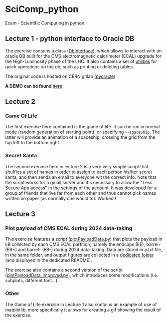# SciComp_python
Exam - Scientific Computing in python


## Lecture 1 - python interface to Oracle DB
The exercise contains a class ([DbInterface](https://github.com/GiuliaLavizzari/SciComp_python/blob/09459dc00b621f894b7a7fcb1f8f6fb99c8d673b/Lecture1/DbInterface.py)), which allows to interact with an oracle DB built for the CMS electromagnetic calorimeter (ECAL) upgrade for the High-Luminosity phase of the LHC.
It also contains a set of [utilities](https://github.com/GiuliaLavizzari/SciComp_python/tree/09459dc00b621f894b7a7fcb1f8f6fb99c8d673b/Lecture1/scripts) for quick operations on the db, such as printing or deleting tables.

The original code is hosted on CERN gitlab ([pyoracle](https://gitlab.cern.ch/ecal-daq-upgrade/pyoracle)).

**A DEMO can be found [here](https://drive.google.com/file/d/1M7lp7QczL5PBuhEJal0w_ra4H_J0Agxl/view?usp=sharing)**

## Lecture 2

### Game Of Life
The first exercise here contained is the game of life. It can be run in normal mode (random generation of starting point), or specifying `--spaceShip`. The latter will provide an animation of a spaceship, crossing the grid from the top left to the bottom right.

### Secret Santa
The second exercise here in lecture 2 is a very very simple script that shuffles a set of names in order to assign to each person his/her secret santa, and then sends an email to everyone wit the correct info. Note that the script works for a gmail server and it's necessary to allow the "Less Secure App access" in the settings of the account.
It was developed for a group of friends that live far from each other and thus cannot pick names written on paper (as normally one would to). Worked!!

## Lecture 3

### Plot payload of CMS ECAL during 2024 data-taking
This exercise features a script ([plotPayloadData.py](https://github.com/GiuliaLavizzari/SciComp_python/blob/75c017603d64ff77d7f57596fa51d0246953568c/Lecture3/plotPayloadData.py)) that plots the payload in kB collected by each CMS ECAL partition, namely the endcaps (EE), barrel+ (EB+) and barrel- (EB-) during 2024 data-taking. Data are stored in a txt file, in the same folder, and output figures are collected in a [dedicated folder](https://github.com/GiuliaLavizzari/SciComp_python/tree/75c017603d64ff77d7f57596fa51d0246953568c/Lecture3/images) (and displayed in the dedicated README).

The exercise also contains a second version of the script ([plotPayloadData_improved.py](https://github.com/GiuliaLavizzari/SciComp_python/blob/75c017603d64ff77d7f57596fa51d0246953568c/Lecture3/plotPayloadData_improved.py)), which introduces some modifications (i.e. subplots, different font...).

### Other
The Game of Life exercise in Lecture 1 also contains an example of use of matplotlib, more specifically it allows for creating a gif showing the result of the exercise.
